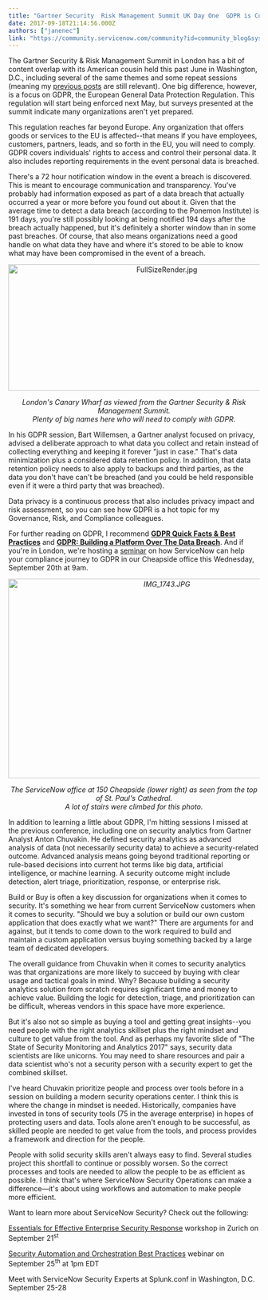 ```yaml
---
title: "Gartner Security  Risk Management Summit UK Day One  GDPR is Coming"
date: 2017-09-18T21:14:56.000Z
authors: ["janenec"]
link: "https://community.servicenow.com/community?id=community_blog&sys_id=cafd662ddbd0dbc01dcaf3231f961921"
---
```

<p>The Gartner Security &amp; Risk Management Summit in London has a bit of content overlap with its American cousin held this past June in Washington, D.C., including several of the same themes and some repeat sessions (meaning my <a title="" _jive_internal="true" href="/community?id=community_blog&sys_id=f98d6669dbd0dbc01dcaf3231f9619cd">previous posts</a> are still relevant). One big difference, however, is a focus on GDPR, the European General Data Protection Regulation. This regulation will start being enforced next May, but surveys presented at the summit indicate many organizations aren't yet prepared.</p><p></p><p>This regulation reaches far beyond Europe. Any organization that offers goods or services to the EU is affected--that means if you have employees, customers, partners, leads, and so forth in the EU, you will need to comply. GDPR covers individuals' rights to access and control their personal data. It also includes reporting requirements in the event personal data is breached.</p><p></p><p>There's a 72 hour notification window in the event a breach is discovered. This is meant to encourage communication and transparency. You've probably had information exposed as part of a data breach that actually occurred a year or more before you found out about it. Given that the average time to detect a data breach (according to the Ponemon Institute) is 191 days, you're still possibly looking at being notified 194 days after the breach actually happened, but it's definitely a shorter window than in some past breaches. Of course, that also means organizations need a good handle on what data they have and where it's stored to be able to know what may have been compromised in the event of a breach.</p><p></p><p style="text-align: center;"><img   alt="FullSizeRender.jpg" class="image-1 jive-image" src="2a76adcadb1053043eb27a9e0f961918.iix" style="width: 620px; height: 253px;"/></p><p align="center" style="text-align: center;"><em>London's Canary Wharf as viewed from the Gartner Security &amp; Risk Management Summit. <br/> Plenty of big names here who will need to comply with GDPR.</em></p><p></p><p></p><p>In his GDPR session, Bart Willemsen, a Gartner analyst focused on privacy, advised a deliberate approach to what data you collect and retain instead of collecting everything and keeping it forever "just in case." That's data minimization plus a considered data retention policy. In addition, that data retention policy needs to also apply to backups and third parties, as the data you don't have can't be breached (and you could be held responsible even if it were a third party that was breached).</p><p></p><p>Data privacy is a continuous process that also includes privacy impact and risk assessment, so you can see how GDPR is a hot topic for my Governance, Risk, and Compliance colleagues.</p><p></p><p>For further reading on GDPR, I recommend <strong><a title="ww.linkedin.com/pulse/gdpr-general-data-protection-regulation-quick-facts-best-manoj-patel/" href="https://www.linkedin.com/pulse/gdpr-general-data-protection-regulation-quick-facts-best-manoj-patel/">GDPR Quick Facts &amp; Best Practices</a></strong> and <strong><a title="ervicematters.servicenow.com/2017/04/11/gdpr-building-platform-data-breach/" href="https://servicematters.servicenow.com/2017/04/11/gdpr-building-platform-data-breach/">GDPR: Building a Platform Over The Data Breach</a></strong>. And if you're in London, we're hosting a <a title="fo.servicenow.com/Security-EN" href="http://info.servicenow.com/Security-EN">seminar</a> on how ServiceNow can help your compliance journey to GDPR in our Cheapside office this Wednesday, September 20th at 9am.</p><p></p><p align="center" style="text-align: center;"><em><img   alt="IMG_1743.JPG" class="image-2 jive-image" src="9ad2600adb105f048c8ef4621f961929.iix" style="width: 620px; height: 399px;"/></em></p><p align="center" style="text-align: center;"><em>The ServiceNow office at 150 Cheapside (lower right) as seen from the top of St. Paul's Cathedral. <br/>A lot of stairs were climbed for this photo.</em></p><p></p><p>In addition to learning a little about GDPR, I'm hitting sessions I missed at the previous conference, including one on security analytics from Gartner Analyst Anton Chuvakin. He defined security analytics as advanced analysis of data (not necessarily security data) to achieve a security-related outcome. Advanced analysis means going beyond traditional reporting or rule-based decisions into current hot terms like big data, artificial intelligence, or machine learning. A security outcome might include detection, alert triage, prioritization, response, or enterprise risk.</p><p></p><p>Build or Buy is often a key discussion for organizations when it comes to security. It's something we hear from current ServiceNow customers when it comes to security. "Should we buy a solution or build our own custom application that does exactly what we want?" There are arguments for and against, but it tends to come down to the work required to build and maintain a custom application versus buying something backed by a large team of dedicated developers.</p><p></p><p>The overall guidance from Chuvakin when it comes to security analytics was that organizations are more likely to succeed by buying with clear usage and tactical goals in mind. Why? Because building a security analytics solution from scratch requires significant time and money to achieve value. Building the logic for detection, triage, and prioritization can be difficult, whereas vendors in this space have more experience.</p><p></p><p>But it's also not so simple as buying a tool and getting great insights--you need people with the right analytics skillset plus the right mindset and culture to get value from the tool. And as perhaps my favorite slide of "The State of Security Monitoring and Analytics 2017" says, security data scientists are like unicorns. You may need to share resources and pair a data scientist who's not a security person with a security expert to get the combined skillset.</p><p></p><p>I've heard Chuvakin prioritize people and process over tools before in a session on building a modern security operations center. I think this is where the change in mindset is needed. Historically, companies have invested in tons of security tools (75 in the average enterprise) in hopes of protecting users and data. Tools alone aren't enough to be successful, as skilled people are needed to get value from the tools, and process provides a framework and direction for the people.</p><p></p><p>People with solid security skills aren't always easy to find. Several studies project this shortfall to continue or possibly worsen. So the correct processes and tools are needed to allow the people to be as efficient as possible. I think that's where ServiceNow Security Operations can make a difference—it's about using workflows and automation to make people more efficient.</p><p></p><p>Want to learn more about ServiceNow Security? Check out the following:</p><p><a title="fo.servicenow.com/Security-EN" href="http://info.servicenow.com/Security-EN">Essentials for Effective Enterprise Security Response</a> workshop in Zurich on September 21<sup>st</sup></p><p><a title="ngage.vevent.com/index.jsp?eid=474&seid=16663&code=ServiceNowA" href="https://engage.vevent.com/index.jsp?eid=474&amp;seid=16663&amp;code=ServiceNowA">Security Automation and Orchestration Best Practices</a> webinar on September 25<sup>th</sup> at 1pm EDT</p><p>Meet with ServiceNow Security Experts at Splunk.conf in Washington, D.C. September 25-28</p>